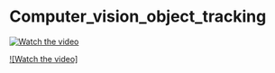 # Computer_vision_object_tracking


[![Watch the video](<img src='https://github.com/Sarvandani/Computer_vision_object_tracking/blob/main/1.png'>)](https://drive.google.com/uc?id=1nOI6pIpUJ38lLSaz7Jv60exiwtvaifGW)

[![Watch the video]](https://drive.google.com/uc?id=1nOI6pIpUJ38lLSaz7Jv60exiwtvaifGW)
